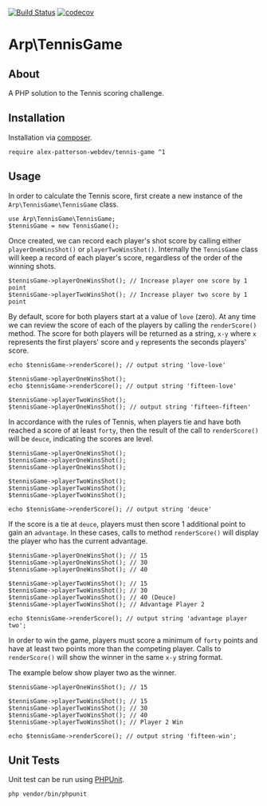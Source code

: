 [![Build Status](https://travis-ci.com/alex-patterson-webdev/tennis-game.svg?branch=master)](https://travis-ci.com/alex-patterson-webdev/tennis-game)
[![codecov](https://codecov.io/gh/alex-patterson-webdev/tennis-game/branch/master/graph/badge.svg)](https://codecov.io/gh/alex-patterson-webdev/tennis-game)

# Arp\TennisGame

## About

A PHP solution to the Tennis scoring challenge.

## Installation

Installation via [composer](https://getcomposer.org).

    require alex-patterson-webdev/tennis-game ^1
    
## Usage

In order to calculate the Tennis score, first create a new instance of the `Arp\TennisGame\TennisGame` class.

    use Arp\TennisGame\TennisGame;
    $tennisGame = new TennisGame();
    
Once created, we can record each player's shot score by calling either `playerOneWinsShot()` or `playerTwoWinsShot()`.
Internally the `TennisGame` class will keep a record of each player's score, regardless of the order of the winning shots.

    $tennisGame->playerOneWinsShot(); // Increase player one score by 1 point
    $tennisGame->playerTwoWinsShot(); // Increase player two score by 1 point
    
By default, score for both players start at a value of `love` (zero). At any time we can review the score of each 
of the players by calling the `renderScore()` method. The score for both players will be returned as a string, `x-y` 
where `x` represents the first players' score and `y` represents the seconds players' score.
    
    echo $tennisGame->renderScore(); // output string 'love-love'
    
    $tennisGame->playerOneWinsShot();
    echo $tennisGame->renderScore(); // output string 'fifteen-love'
    
    $tennisGame->playerTwoWinsShot();
    $tennisGame->playerOneWinsShot(); // output string 'fifteen-fifteen'
    
In accordance with the rules of Tennis, when players tie and have both reached a score of at least `forty`, then the result of 
the call to `renderScore()` will be `deuce`, indicating the scores are level.

    $tennisGame->playerOneWinsShot();
    $tennisGame->playerOneWinsShot();
    $tennisGame->playerOneWinsShot();
    
    $tennisGame->playerTwoWinsShot();
    $tennisGame->playerTwoWinsShot();
    $tennisGame->playerTwoWinsShot();
        
    echo $tennisGame->renderScore(); // output string 'deuce'
    
If the score is a tie at `deuce`, players must then score 1 additional point to gain an `advantage`. 
In these cases, calls to method `renderScore()` will display the player who has the current advantage.

    $tennisGame->playerOneWinsShot(); // 15
    $tennisGame->playerOneWinsShot(); // 30
    $tennisGame->playerOneWinsShot(); // 40
    
    $tennisGame->playerTwoWinsShot(); // 15
    $tennisGame->playerTwoWinsShot(); // 30
    $tennisGame->playerTwoWinsShot(); // 40 (Deuce)
    $tennisGame->playerTwoWinsShot(); // Advantage Player 2
        
    echo $tennisGame->renderScore(); // output string 'advantage player two';

In order to win the game, players must score a minimum of `forty` points and have at least two points more than the competing player.
Calls to `renderScore()` will show the winner in the same `x-y` string format. 

The example below show player two as the winner.

    $tennisGame->playerOneWinsShot(); // 15
    
    $tennisGame->playerTwoWinsShot(); // 15
    $tennisGame->playerTwoWinsShot(); // 30
    $tennisGame->playerTwoWinsShot(); // 40
    $tennisGame->playerTwoWinsShot(); // Player 2 Win
        
    echo $tennisGame->renderScore(); // output string 'fifteen-win';

## Unit Tests

Unit test can be run using [PHPUnit](https://phpunit.de/).

    php vendor/bin/phpunit
